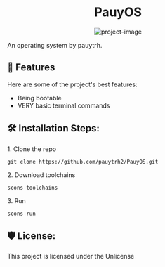 <h1 align="center" id="title">PauyOS</h1>

<p align="center"><img src="https://socialify.git.ci/pauytrh2/PauyOS/image?description=1&amp;font=Source+Code+Pro&amp;issues=1&amp;language=1&amp;name=1&amp;owner=1&amp;pattern=Plus&amp;stargazers=1&amp;theme=Dark" alt="project-image"></p>

<p id="description">An operating system by pauytrh.</p>

  
  
<h2>🧐 Features</h2>

Here are some of the project's best features:

*   Being bootable
*   VERY basic terminal commands

<h2>🛠️ Installation Steps:</h2>

<p>1. Clone the repo</p>

```
git clone https://github.com/pauytrh2/PauyOS.git
```

<p>2. Download toolchains</p>

```
scons toolchains
```

<p>3. Run</p>

```
scons run
```

<h2>🛡️ License:</h2>

This project is licensed under the Unlicense

